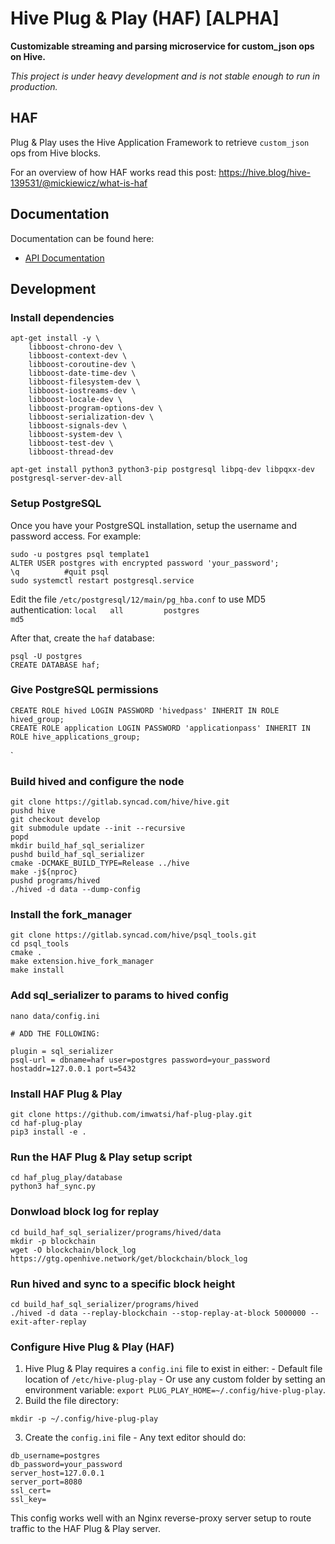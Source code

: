 # Hive Plug & Play (HAF) [ALPHA]

**Customizable streaming and parsing microservice for custom_json ops on Hive.**

*This project is under heavy development and is not stable enough to run in production.*

## HAF

Plug & Play uses the Hive Application Framework to retrieve `custom_json` ops from Hive blocks.

For an overview of how HAF works read this post: https://hive.blog/hive-139531/@mickiewicz/what-is-haf


## Documentation

Documentation can be found here:

- [API Documentation](docs/api/api.md)

## Development



### Install dependencies

```
apt-get install -y \
    libboost-chrono-dev \
    libboost-context-dev \
    libboost-coroutine-dev \
    libboost-date-time-dev \
    libboost-filesystem-dev \
    libboost-iostreams-dev \
    libboost-locale-dev \
    libboost-program-options-dev \
    libboost-serialization-dev \
    libboost-signals-dev \
    libboost-system-dev \
    libboost-test-dev \
    libboost-thread-dev

apt-get install python3 python3-pip postgresql libpq-dev libpqxx-dev postgresql-server-dev-all
```

### Setup PostgreSQL

Once you have your PostgreSQL installation, setup the username and password access. For example:

```
sudo -u postgres psql template1
ALTER USER postgres with encrypted password 'your_password';
\q          #quit psql
sudo systemctl restart postgresql.service
```
Edit the file `/etc/postgresql/12/main/pg_hba.conf` to use MD5 authentication: `local   all         postgres                          md5`

After that, create the `haf` database:

```
psql -U postgres
CREATE DATABASE haf;
```

### Give PostgreSQL permissions

```
CREATE ROLE hived LOGIN PASSWORD 'hivedpass' INHERIT IN ROLE hived_group;
CREATE ROLE application LOGIN PASSWORD 'applicationpass' INHERIT IN ROLE hive_applications_group;
```
`

### Build hived and configure the node

```
git clone https://gitlab.syncad.com/hive/hive.git
pushd hive
git checkout develop
git submodule update --init --recursive
popd
mkdir build_haf_sql_serializer
pushd build_haf_sql_serializer
cmake -DCMAKE_BUILD_TYPE=Release ../hive
make -j${nproc}
pushd programs/hived
./hived -d data --dump-config
```

### Install the fork_manager


```
git clone https://gitlab.syncad.com/hive/psql_tools.git
cd psql_tools
cmake .
make extension.hive_fork_manager
make install
```

### Add sql_serializer to params to hived config

```
nano data/config.ini

# ADD THE FOLLOWING:

plugin = sql_serializer
psql-url = dbname=haf user=postgres password=your_password hostaddr=127.0.0.1 port=5432
```

### Install HAF Plug & Play

```
git clone https://github.com/imwatsi/haf-plug-play.git
cd haf-plug-play
pip3 install -e .
```

### Run the HAF Plug & Play setup script

```
cd haf_plug_play/database
python3 haf_sync.py
```

### Donwload block log for replay

```
cd build_haf_sql_serializer/programs/hived/data
mkdir -p blockchain
wget -O blockchain/block_log https://gtg.openhive.network/get/blockchain/block_log
```

### Run hived and sync to a specific block height

```
cd build_haf_sql_serializer/programs/hived
./hived -d data --replay-blockchain --stop-replay-at-block 5000000 --exit-after-replay
```

### Configure Hive Plug & Play (HAF)
  1. Hive Plug & Play requires a `config.ini` file to exist in either:
    - Default file location of `/etc/hive-plug-play` 
    - Or use any custom folder by setting an environment variable: `export PLUG_PLAY_HOME=~/.config/hive-plug-play`.
  2. Build the file directory:
  ```
  mkdir -p ~/.config/hive-plug-play
  ```
  3. Create the `config.ini` file 
    - Any text editor should do:
  ```
  db_username=postgres
  db_password=your_password
  server_host=127.0.0.1
  server_port=8080
  ssl_cert=
  ssl_key=
  ```

  This config works well with an Nginx reverse-proxy server setup to route traffic to the HAF Plug & Play server.

